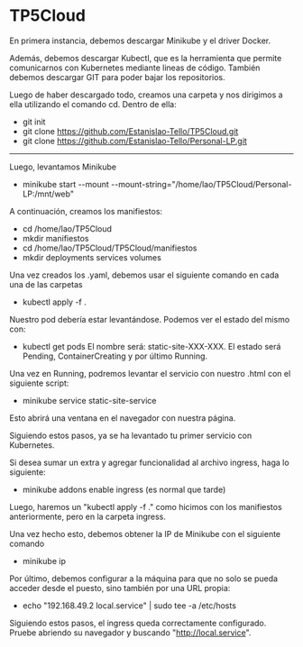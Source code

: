 # TP5Cloud
En primera instancia, debemos descargar Minikube y el driver Docker.

Además, debemos descargar Kubectl, que es la herramienta que permite comunicarnos con Kubernetes mediante lineas de código.
También debemos descargar GIT para poder bajar los repositorios.

Luego de haber descargado todo, creamos una carpeta y nos dirigimos a ella utilizando el comando cd. 
Dentro de ella:
- git init
- git clone https://github.com/Estanislao-Tello/TP5Cloud.git
- git clone https://github.com/Estanislao-Tello/Personal-LP.git

--------------------------------------

Luego, levantamos Minikube
- minikube start --mount --mount-string="/home/lao/TP5Cloud/Personal-LP:/mnt/web"

A continuación, creamos los manifiestos:
- cd /home/lao/TP5Cloud
- mkdir manifiestos
- cd /home/lao/TP5Cloud/TP5Cloud/manifiestos
- mkdir deployments services volumes

Una vez creados los .yaml, debemos usar el siguiente comando en cada una de las carpetas
- kubectl apply -f .

Nuestro pod debería estar levantándose. Podemos ver el estado del mismo con: 
- kubectl get pods 
El nombre será: static-site-XXX-XXX. El estado será Pending, ContainerCreating y por último Running.

Una vez en Running, podremos levantar el servicio con nuestro .html con el siguiente script:
- minikube service static-site-service

Esto abrirá una ventana en el navegador con nuestra página.

Siguiendo estos pasos, ya se ha levantado tu primer servicio con Kubernetes.

Si desea sumar un extra y agregar funcionalidad al archivo ingress, haga lo siguiente:
- minikube addons enable ingress (es normal que tarde)

Luego, haremos un "kubectl apply -f ." como hicimos con los manifiestos anteriormente, pero en la carpeta ingress.

Una vez hecho esto, debemos obtener la IP de Minikube con el siguiente comando
- minikube ip

Por último, debemos configurar a la máquina para que no solo se pueda acceder desde el puesto, sino también por una URL propia:
- echo "192.168.49.2 local.service" | sudo tee -a /etc/hosts

Siguiendo estos pasos, el ingress queda correctamente configurado. Pruebe abriendo su navegador y buscando "http://local.service".
